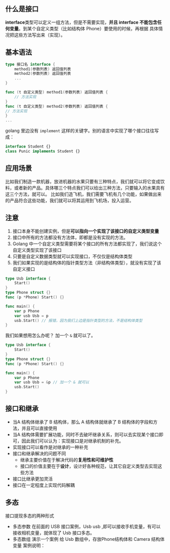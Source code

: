 ## 什么是接口
**interface**类型可以定义一组方法，但是不需要实现，**并且 interface 不能包含任何变量**。到某个自定义类型（比如结构体 Phone）要使用的时候，再根据
具体情况把这些方法写出来（实现）。


## 基本语法
```go
type 接口名 interface {
	method1(参数列表) 返回值列表
	method2(参数列表) 返回值列表
	...
}

func (t 自定义类型) method1(参数列表) 返回值列表 {
	// 方法实现
}
func (t 自定义类型) method2(参数列表) 返回值列表 {
// 方法实现
}
...
```

golang 里边没有 `implement` 这样的关键字。别的语言中实现了哪个接口往往写成：
```typescript
interface Student {}
class Punic implements Student {}
```

## 应用场景
比如我们制造一款机器，放进机器的水果只要有三种特点，我们就可以将它变成饮料，或者新的产品。具体哪三个特点我们可以给出三种方法，只要输入的水果具有这三个方法，就可以。
比如我们造飞机，我们需要飞机有几个功能，如果做出来的产品符合这些功能，我们就可以将其运用到飞机场，投入运营。

## 注意
1. 接口本身不能创建实例，但是**可以指向一个实现了该接口的自定义类型变量**
2. 接口中所有的方法都没有方法体，即都是没有实现的方法。
3. Golang 中一个自定义类型需要将某个接口的所有方法都实现了，我们说这个自定义类型实现了该接口
4. 只要是自定义数据类型就可以实现接口，不仅仅是结构体类型
5. 我们如果实现的是结构体的指针类型方法（非结构体类型），就没有实现了该自定义接口
```go
type Usb interface {
	Start()
}
type Phone struct {}
func (p *Phone) Start() {}

func main() {
	var p Phone
	var usb Usb = p
	usb.Start() // 报错，因为我们上边是指针类型的方法，不是结构体类型
}
```
我们如果想用怎么办呢？
加一个 `&` 就可以了。
```go
type Usb interface {
	Start()
}
type Phone struct {}
func (p *Phone) Start() {}

func main() {
	var p Phone
	var usb Usb = &p // 加一个 & 就可以
	usb.Start() 
}
```
## 接口和继承
- 当A 结构体继承了 B 结构体，那么 A 结构体就继承了 B 结构体的字段和方法，并且可以直接使用
- 当A 结构体需要扩展功能，同时不去破坏继承关系，则可以去实现某个接口即可，因此我们可以认为：实现接口是对继承机制的补充。
- 实现接口可以看作是对继承的一种补充
- 接口和继承解决的问题不同
  - 继承主要价值在于解决代码的**复用性和可维护性**
  - 接口的价值主要在于**设计**，设计好各种规范，让其它自定义类型去实现这些方法
- 接口比继承更加灵活
- 接口在一定程度上实现代码解耦

## 多态
接口提现多态的两种形式
- 多态参数
在前面的 USB 接口案例，Usb usb ,即可以接收手机变量，有可以接收相机变量，就体现了 Usb 接口多态。
- 多态数组
演示一个案例 给 Usb 数组中，存放Phone结构体和 Camera 结构体变量
案例说明：

